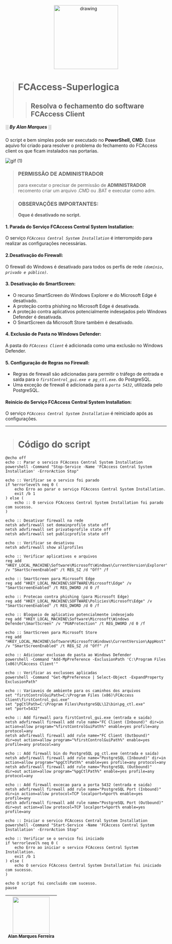 <p align="center"><img src="https://github.com/AlanMarquesFerreira/FCAccess-Superlogica/assets/124633669/078d05df-a5cf-4dbe-a29f-30c9108b9cb3.png" alt="drawing" width="200"/></p>

> # FCAccess-Superlogica
>> ## Resolva o fechamento do software FCAccess Client

##### ░ By Alan Marques ░

O script e bem simples pode ser executado no  **PowerShell, CMD**. 
Esse aquivo foi criado para resolver o problema do fechamento do FCAccess client os que ficam instalados nas portarias.

![gif (1)](https://github.com/AlanMarquesFerreira/FCAccess-Superlogica/assets/124633669/da86e9ac-4362-4239-ae72-ab837db874ba)

> ### PERMISSÃO DE ADMINISTRADOR
>
> para executar o  precisar de permissão de **ADMINISTRADOR** recomento criar um arquivo .CMD ou .BAT
> e executar como adm.

>### OBSERVAÇÕES IMPORTANTES:
> **Oque é desativado no script.**
>
#### 1. Parada do Serviço FCAccess Central System Installation:

O serviço _`FCAccess Central System Installation`_ é interrompido para realizar as configurações necessárias.

#### 2.Desativação do Firewall:

O firewall do Windows é desativado para todos os perfis de rede _`(domínio, privado e público)`_.

#### 3. Desativação do SmartScreen:

* O recurso SmartScreen do Windows Explorer e do Microsoft Edge é desativado.
* A proteção contra phishing no Microsoft Edge é desativada.
* A proteção contra aplicativos potencialmente indesejados pelo Windows Defender é desativada.
* O SmartScreen da Microsoft Store também é desativado.
  
#### 4. Exclusão de Pasta no Windows Defender:

A pasta do _`FCAccess Client`_ é adicionada como uma exclusão no Windows Defender.

#### 5. Configuração de Regras no Firewall:

* Regras de firewall são adicionadas para permitir o tráfego de entrada e saída para o _`firstControl_gui.exe e pg_ctl.exe`_. do PostgreSQL.
* Uma exceção de firewall é adicionada para a _`porta 5432`_, utilizada pelo PostgreSQL.

#### Reinício do Serviço FCAccess Central System Installation:

O serviço _`FCAccess Central System Installation`_ é reiniciado após as configurações.


___

># Código do script
>
```
@echo off
echo :: Parar o servico FCAccess Central System Installation
powershell -Command "Stop-Service -Name 'FCAccess Central System Installation' -ErrorAction Stop"

echo :: Verificar se o servico foi parado
if %errorlevel% neq 0 (
    echo Erro ao parar o serviço FCAccess Central System Installation.
    exit /b 1
) else (
    echo :: O servico FCAccess Central System Installation foi parado com sucesso.
)

echo :: Desativar firewall na rede
netsh advfirewall set domainprofile state off
netsh advfirewall set privateprofile state off
netsh advfirewall set publicprofile state off

echo :: Verificar se desativou
netsh advfirewall show allprofiles

echo :: Verificar aplicativos e arquivos
reg add "HKEY_LOCAL_MACHINE\Software\Microsoft\Windows\CurrentVersion\Explorer" /v "SmartScreenEnabled" /t REG_SZ /d "Off" /f

echo :: SmartScreen para Microsoft Edge
reg add "HKEY_LOCAL_MACHINE\SOFTWARE\Microsoft\Edge" /v "SmartScreenEnabled" /t REG_DWORD /d 0 /f

echo :: Protecao contra phishing (para Microsoft Edge)
reg add "HKEY_LOCAL_MACHINE\SOFTWARE\Policies\Microsoft\Edge" /v "SmartScreenEnabled" /t REG_DWORD /d 0 /f

echo :: Bloqueio de aplicativo potencialmente indesejado
reg add "HKEY_LOCAL_MACHINE\Software\Microsoft\Windows Defender\SmartScreen" /v "PUAProtection" /t REG_DWORD /d 0 /f

echo :: SmartScreen para Microsoft Store
reg add "HKEY_LOCAL_MACHINE\Software\Microsoft\Windows\CurrentVersion\AppHost" /v "SmartScreenEnabled" /t REG_SZ /d "Off" /f

echo :: Adicionar exclusao de pasta ao Windows Defender
powershell -Command "Add-MpPreference -ExclusionPath 'C:\Program Files (x86)\FCAccess Client'"

echo :: Verificar as exclusoes aplicadas
powershell -Command "Get-MpPreference | Select-Object -ExpandProperty ExclusionPath"

echo :: Variaveis de ambiente para os caminhos dos arquivos
set "firstControlGuiPath=C:\Program Files (x86)\FCAccess Client\firstControl_gui.exe"
set "pgCtlPath=C:\Program Files\PostgreSQL\12\bin\pg_ctl.exe"
set "port=5432"

echo :: Add firewall para firstControl_gui.exe (entrada e saida)
netsh advfirewall firewall add rule name="FC Client (Inbound)" dir=in action=allow program="%firstControlGuiPath%" enable=yes profile=any protocol=any
netsh advfirewall firewall add rule name="FC Client (Outbound)" dir=out action=allow program="%firstControlGuiPath%" enable=yes profile=any protocol=any

echo :: Add firewall bin do PostgreSQL pg_ctl.exe (entrada e saida)
netsh advfirewall firewall add rule name="PostgreSQL (Inbound)" dir=in action=allow program="%pgCtlPath%" enable=yes profile=any protocol=any
netsh advfirewall firewall add rule name="PostgreSQL (Outbound)" dir=out action=allow program="%pgCtlPath%" enable=yes profile=any protocol=any

echo :: Add firewall excecao para a porta 5432 (entrada e saida)
netsh advfirewall firewall add rule name="PostgreSQL Port (Inbound)" dir=in action=allow protocol=TCP localport=%port% enable=yes profile=any
netsh advfirewall firewall add rule name="PostgreSQL Port (Outbound)" dir=out action=allow protocol=TCP localport=%port% enable=yes profile=any

echo :: Iniciar o servico FCAccess Central System Installation
powershell -Command "Start-Service -Name 'FCAccess Central System Installation' -ErrorAction Stop"

echo :: Verificar se o servico foi iniciado
if %errorlevel% neq 0 (
    echo Erro ao iniciar o servico FCAccess Central System Installation.
    exit /b 1
) else (
    echo O servico FCAccess Central System Installation foi iniciado com sucesso.
)

echo O script foi concluido com sucesso.
pause
```




| [<img loading="lazy" src="https://avatars.githubusercontent.com/u/124633669?v=4" width=115><br><sub> Alan Marques Ferreira </sub>](https://github.com/alanmarquesferreira) |  
| :---: |
